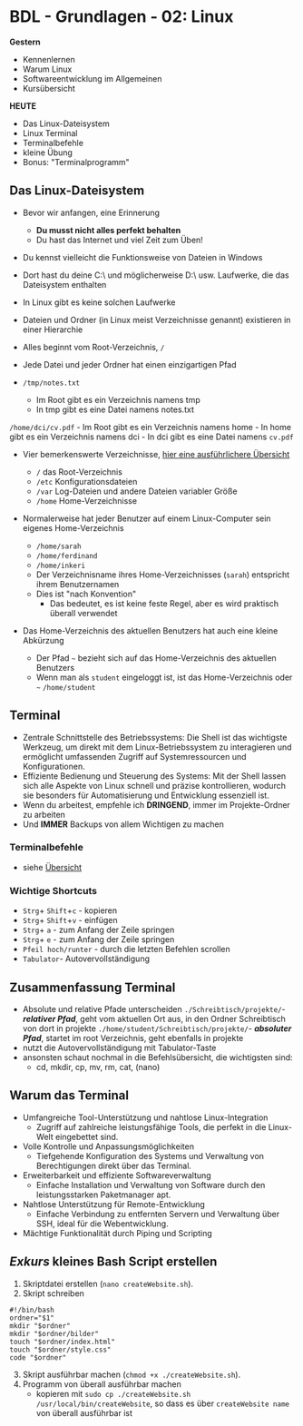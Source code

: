 # BDL - Grundlagen - 02: Linux


**Gestern**
- Kennenlernen
- Warum Linux
- Softwareentwicklung im Allgemeinen
- Kursübersicht

**HEUTE**
- Das Linux-Dateisystem
- Linux Terminal
- Terminalbefehle
- kleine Übung
- Bonus: "Terminalprogramm"


## Das Linux-Dateisystem

- Bevor wir anfangen, eine Erinnerung
    - **Du musst nicht alles perfekt behalten**
    - Du hast das Internet und viel Zeit zum Üben!

- Du kennst vielleicht die Funktionsweise von Dateien in Windows
- Dort hast du deine C:\ und möglicherweise D:\ usw. Laufwerke, die das Dateisystem enthalten
- In Linux gibt es keine solchen Laufwerke
- Dateien und Ordner (in Linux meist Verzeichnisse genannt) existieren in einer Hierarchie
- Alles beginnt vom Root-Verzeichnis, `/`
- Jede Datei und jeder Ordner hat einen einzigartigen Pfad

- `/tmp/notes.txt`
    - Im Root gibt es ein Verzeichnis namens tmp
    - In tmp gibt es eine Datei namens notes.txt

 `/home/dci/cv.pdf`
    - Im Root gibt es ein Verzeichnis namens home
    - In home gibt es ein Verzeichnis namens dci
    - In dci gibt es eine Datei namens `cv.pdf`

- Vier bemerkenswerte Verzeichnisse, [hier eine ausführlichere Übersicht](./OrdnerLinux.md)

    - `/`				das Root-Verzeichnis
    - `/etc`			Konfigurationsdateien
    - `/var`			Log-Dateien und andere Dateien variabler Größe
    - `/home`			Home-Verzeichnisse

- Normalerweise hat jeder Benutzer auf einem Linux-Computer sein eigenes Home-Verzeichnis
    - `/home/sarah`
    - `/home/ferdinand`
    - `/home/inkeri`
    - Der Verzeichnisname ihres Home-Verzeichnisses (`sarah`) entspricht ihrem Benutzernamen
    - Dies ist "nach Konvention"
        - Das bedeutet, es ist keine feste Regel, aber es wird praktisch überall verwendet    

- Das Home-Verzeichnis des aktuellen Benutzers hat auch eine kleine Abkürzung
    - Der Pfad `~` bezieht sich auf das Home-Verzeichnis des aktuellen Benutzers
    - Wenn man als `student` eingeloggt ist, ist das Home-Verzeichnis oder `~` `/home/student`


## Terminal
- Zentrale Schnittstelle des Betriebssystems: Die Shell ist das wichtigste Werkzeug, um direkt mit dem Linux-Betriebssystem zu interagieren und ermöglicht umfassenden Zugriff auf Systemressourcen und Konfigurationen.
- Effiziente Bedienung und Steuerung des Systems: Mit der Shell lassen sich alle Aspekte von Linux schnell und präzise kontrollieren, wodurch sie besonders für Automatisierung und Entwicklung essenziell ist.
- Wenn du arbeitest, empfehle ich **DRINGEND**, immer im Projekte-Ordner zu arbeiten
- Und **IMMER** Backups von allem Wichtigen zu machen


### Terminalbefehle
- siehe [Übersicht](./ÜbersichtTerminalBefehle.md)


### Wichtige Shortcuts
- `Strg`+ `Shift`+`c` - kopieren
- `Strg`+ `Shift`+`v` - einfügen
- `Strg`+ `a` - zum Anfang der Zeile springen
- `Strg`+ `e` - zum Anfang der Zeile springen
- `Pfeil hoch/runter` - durch die letzten Befehlen scrollen
- `Tabulator`- Autovervollständigung


## Zusammenfassung Terminal
- Absolute und relative Pfade unterscheiden 
    `./Schreibtisch/projekte/`- ***relativer Pfad***, geht vom aktuellen Ort aus, in den Ordner Schreibtisch von dort in projekte
    `./home/student/Schreibtisch/projekte/`- ***absoluter Pfad***, startet im root Verzeichnis, geht ebenfalls in projekte 
- nutzt die Autovervollständigung mit Tabulator-Taste
- ansonsten schaut nochmal in die Befehlsübersicht, die wichtigsten sind:
    - cd, mkdir, cp, mv, rm, cat, (nano)


## Warum das Terminal
- Umfangreiche Tool-Unterstützung und nahtlose Linux-Integration
    - Zugriff auf zahlreiche leistungsfähige Tools, die perfekt in die Linux-Welt eingebettet sind.
- Volle Kontrolle und Anpassungsmöglichkeiten
    - Tiefgehende Konfiguration des Systems und Verwaltung von Berechtigungen direkt über das Terminal.
- Erweiterbarkeit und effiziente Softwareverwaltung
  - Einfache Installation und Verwaltung von Software durch den leistungsstarken Paketmanager apt.
- Nahtlose Unterstützung für Remote-Entwicklung
    - Einfache Verbindung zu entfernten Servern und Verwaltung über SSH, ideal für die Webentwicklung.
- Mächtige Funktionalität durch Piping und Scripting


## *Exkurs* kleines Bash Script erstellen

1. Skriptdatei erstellen (`nano createWebsite.sh`).
2. Skript schreiben

```
#!/bin/bash
ordner="$1"
mkdir "$ordner"
mkdir "$ordner/bilder"
touch "$ordner/index.html"
touch "$ordner/style.css"
code "$ordner"
```

3. Skript ausführbar machen (`chmod +x ./createWebsite.sh`).
4. Programm von überall ausführbar machen
    - kopieren mit `sudo cp ./createWebsite.sh /usr/local/bin/createWebsite`, so dass es über `createWebsite name` von überall ausführbar ist 